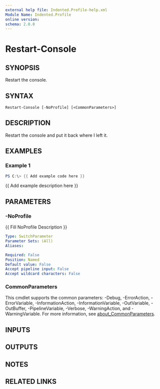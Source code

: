 ```yaml
---
external help file: Indented.Profile-help.xml
Module Name: Indented.Profile
online version:
schema: 2.0.0
---
```


# Restart-Console

## SYNOPSIS
Restart the console.

## SYNTAX

```
Restart-Console [-NoProfile] [<CommonParameters>]
```

## DESCRIPTION
Restart the console and put it back where I left it.

## EXAMPLES

### Example 1
```powershell
PS C:\> {{ Add example code here }}
```

{{ Add example description here }}

## PARAMETERS

### -NoProfile
{{ Fill NoProfile Description }}

```yaml
Type: SwitchParameter
Parameter Sets: (All)
Aliases:

Required: False
Position: Named
Default value: False
Accept pipeline input: False
Accept wildcard characters: False
```

### CommonParameters
This cmdlet supports the common parameters: -Debug, -ErrorAction, -ErrorVariable, -InformationAction, -InformationVariable, -OutVariable, -OutBuffer, -PipelineVariable, -Verbose, -WarningAction, and -WarningVariable. For more information, see [about_CommonParameters](http://go.microsoft.com/fwlink/?LinkID=113216).

## INPUTS

## OUTPUTS

## NOTES

## RELATED LINKS
